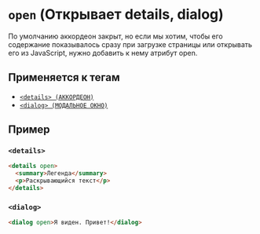 # `open` (Открывает details, dialog)

По умолчанию аккордеон закрыт, но если мы хотим, чтобы его содержание показывалось сразу при загрузке страницы или открывать его из JavaScript, нужно добавить к нему атрибут open.

## Применяется к тегам

- [`<details> (АККОРДЕОН)`](<../TAGS UI/details (АККОРДЕОН).md>)
- [`<dialog> (МОДАЛЬНОЕ ОКНО)`](<../TAGS UI/dialog (МОДАЛЬНОЕ ОКНО).md>)

## Пример

### `<details>`

```html
<details open>
  <summary>Легенда</summary>
  <p>Раскрывающийся текст</p>
</details>
```

### `<dialog>`

```html
<dialog open>Я виден. Привет!</dialog>
```
